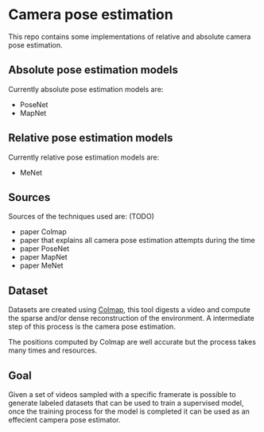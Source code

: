 # Camera pose estimation
This repo contains some implementations of relative and absolute camera pose estimation.

## Absolute pose estimation models
Currently absolute pose estimation models are:

- PoseNet
- MapNet

## Relative pose estimation models
Currently relative pose estimation models are:

- MeNet

## Sources
Sources of the techniques used are: (TODO)

- paper Colmap
- paper that explains all camera pose estimation attempts during the time
- paper PoseNet
- paper MapNet
- paper MeNet

## Dataset
Datasets are created using [Colmap](https://colmap.github.io/), this tool digests a video and compute the sparse and/or dense reconstruction of the environment. A intermediate step of this process is the camera pose estimation.

The positions computed by Colmap are well accurate but the process takes many times and resources.

## Goal
Given a set of videos sampled with a specific framerate is possible to generate labeled datasets that can be used to train a supervised model, once the training process for the model is completed it can be used as an effecient campera pose estimator.
